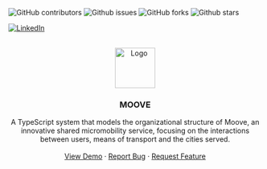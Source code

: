 <a id="readme-top"></a>

![GitHub contributors](https://img.shields.io/github/contributors/giovanniBombardieri/Moove)
![Github issues](https://img.shields.io/github/issues/giovanniBombardieri/Moove)
![GitHub forks](https://img.shields.io/github/forks/giovanniBombardieri/Moove?style=flat)
![Github stars](https://img.shields.io/github/stars/giovanniBombardieri/Moove?style=flat&color=%23EF2D5E)

[![LinkedIn](https://img.shields.io/badge/LinkedIn-0077B5?style=for-the-badge&logo=linkedin&logoColor=white)](https://www.linkedin.com/in/giovanni-bombardieri-13ba7021b/)

<!-- PROJECT LOGO -->
<br />
<div align="center">
  <a href="https://github.com/GiovanniBombardieri/Moove">
    <img src="src/img/book-icon.ico" alt="Logo" width="80" height="80">
  </a>

  <h3 align="center">MOOVE</h3>

  <p align="center">
    A TypeScript system that models the organizational structure of Moove, an innovative shared micromobility service, focusing on the interactions between users, means of transport and the cities served.
    <br />
    <br />
    <a href="https://github.com/GiovanniBombardieri/Moove">View Demo</a>
    ·
    <a href="https://github.com/GiovanniBombardieri/Moove/issues/new?labels=bug&template=bug-report---.md">Report Bug</a>
    ·
    <a href="https://github.com/GiovanniBombardieri/Moove/issues/new?labels=enhancement&template=feature-request---.md">Request Feature</a>
  </p>
</div>

